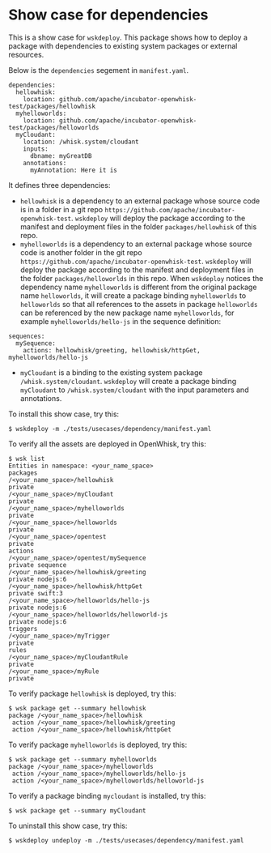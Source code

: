 # Show case for dependencies

This is a show case for `wskdeploy`. This package shows how to deploy a package with dependencies to existing system packages or external resources.

Below is the `dependencies` segement in `manifest.yaml`.
```
dependencies:
  hellowhisk:
    location: github.com/apache/incubator-openwhisk-test/packages/hellowhisk
  myhelloworlds:
    location: github.com/apache/incubator-openwhisk-test/packages/helloworlds
  myCloudant:
    location: /whisk.system/cloudant
    inputs:
      dbname: myGreatDB
    annotations:
      myAnnotation: Here it is
```

It defines three dependencies:
- `hellowhisk` is a dependency to an external package whose source code is in a folder in a git repo `https://github.com/apache/incubator-openwhisk-test`. `wskdeploy` will deploy the package according to the manifest and deployment files in the folder `packages/hellowhisk` of this repo.
- `myhelloworlds` is a dependency to an external package whose source code is another folder in the git repo `https://github.com/apache/incubator-openwhisk-test`. `wskdeploy` will deploy the package according to the manifest and deployment files in the folder `packages/helloworlds` in this repo. When `wskdeploy` notices the dependency name `myhelloworlds` is different from the original package name `helloworlds`, it will create a package binding `myhelloworlds` to `helloworlds` so that all references to the assets in package `helloworlds` can be referenced by the new package name `myhelloworlds`, for example `myhelloworlds/hello-js` in the sequence definition:
```
sequences:
  mySequence:
    actions: hellowhisk/greeting, hellowhisk/httpGet, myhelloworlds/hello-js
```
- `myCloudant` is a binding to the existing system package `/whisk.system/cloudant`.  `wskdeploy` will create a package binding `myCloudant` to `/whisk.system/cloudant` with the input parameters and annotations.

To install this show case, try this:
```
$ wskdeploy -m ./tests/usecases/dependency/manifest.yaml
```

To verify all the assets are deployed in OpenWhisk, try this:
```
$ wsk list
Entities in namespace: <your_name_space>
packages
/<your_name_space>/hellowhisk                                    private
/<your_name_space>/myCloudant                                    private
/<your_name_space>/myhelloworlds                                 private
/<your_name_space>/helloworlds                                   private
/<your_name_space>/opentest                                      private
actions
/<your_name_space>/opentest/mySequence                           private sequence
/<your_name_space>/hellowhisk/greeting                           private nodejs:6
/<your_name_space>/hellowhisk/httpGet                            private swift:3
/<your_name_space>/helloworlds/hello-js                       	 private nodejs:6
/<your_name_space>/helloworlds/helloworld-js                     private nodejs:6
triggers
/<your_name_space>/myTrigger                                     private
rules
/<your_name_space>/myCloudantRule                                private
/<your_name_space>/myRule                                        private
```
To verify package `hellowhisk` is deployed, try this:
```
$ wsk package get --summary hellowhisk
package /<your_name_space>/hellowhisk
 action /<your_name_space>/hellowhisk/greeting
 action /<your_name_space>/hellowhisk/httpGet
```
To verify package `myhelloworlds` is deployed, try this:
```
$ wsk package get --summary myhelloworlds
package /<your_name_space>/myhelloworlds
 action /<your_name_space>/myhelloworlds/hello-js
 action /<your_name_space>/myhelloworlds/helloworld-js
```
To verify a package binding `mycloudant` is installed, try this:
```
$ wsk package get --summary myCloudant
```
To uninstall this show case, try this:
```
$ wskdeploy undeploy -m ./tests/usecases/dependency/manifest.yaml
```